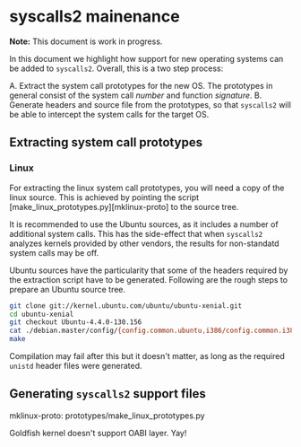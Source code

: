 # syscalls2 mainenance

**Note:** This document is work in progress.

In this document we highlight how support for new operating systems can
be added to `syscalls2`. Overall, this is a two step process:

  A. Extract the system call prototypes for the new OS. The prototypes
     in general consist of the system call *number* and function
	 *signature*.
  B. Generate headers and source file from the prototypes, so that
     `syscalls2` will be able to intercept the system calls for the
	 target OS.

## Extracting system call prototypes

### Linux
For extracting the linux system call prototypes, you will need a
copy of the linux source. This is achieved by pointing the script
[make\_linux\_prototypes.py][mklinux-proto] to the source tree.

It is recommended to use the Ubuntu sources, as it includes a number of
additional system calls. This has the side-effect that when `syscalls2`
analyzes kernels provided by other vendors, the results for non-standatd
system calls may be off.

Ubuntu sources have the particularity that some of the headers required
by the extraction script have to be generated. Following are the rough
steps to prepare an Ubuntu source tree.

```sh
git clone git://kernel.ubuntu.com/ubuntu/ubuntu-xenial.git
cd ubuntu-xenial
git checkout Ubuntu-4.4.0-130.156
cat ./debian.master/config/{config.common.ubuntu,i386/config.common.i386,i386/config.flavour.generic} > .config
make
```

Compilation may fail after this but it doesn't matter, as long as the 
required `unistd` header files were generated.


## Generating `syscalls2` support files


mklinux-proto: prototypes/make_linux_prototypes.py

Goldfish kernel doesn't support OABI layer. Yay!
